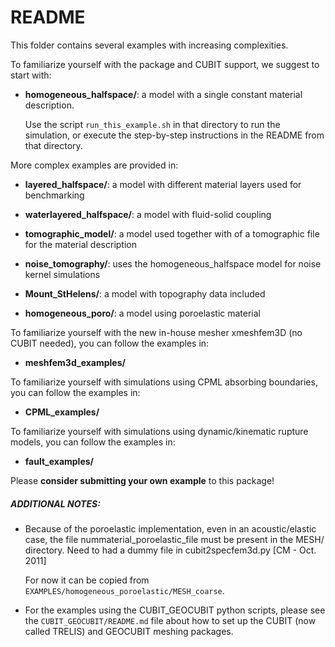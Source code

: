 README
======

This folder contains several examples with increasing complexities.


To familiarize yourself with the package and CUBIT support,
we suggest to start with:

- **homogeneous_halfspace/**: a model with a single constant material description.

  Use the script `run_this_example.sh` in that directory to run the simulation,
  or execute the step-by-step instructions in the README from that directory.

More complex examples are provided in:

- **layered_halfspace/**: a model with different material layers used for benchmarking

- **waterlayered_halfspace/**: a model with fluid-solid coupling

- **tomographic_model/**: a model used together with of a tomographic file for the material description

- **noise_tomography/**: uses the homogeneous_halfspace model for noise kernel simulations

- **Mount_StHelens/**: a model with topography data included

- **homogeneous_poro/**: a model using poroelastic material


To familiarize yourself with the new in-house mesher xmeshfem3D (no CUBIT needed),
you can follow the examples in:

- **meshfem3d_examples/**


To familiarize yourself with simulations using CPML absorbing boundaries,
you can follow the examples in:

- **CPML_examples/**


To familiarize yourself with simulations using dynamic/kinematic rupture models,
you can follow the examples in:

- **fault_examples/**


Please **consider submitting your own example** to this package!



##### ADDITIONAL NOTES:
- Because of the poroelastic implementation, even in an acoustic/elastic case,
    the file nummaterial_poroelastic_file must be present in the MESH/ directory.
    Need to had a dummy file in cubit2specfem3d.py [CM - Oct. 2011]

    For now it can be copied from `EXAMPLES/homogeneous_poroelastic/MESH_coarse`.

- For the examples using the CUBIT_GEOCUBIT python scripts, please see the `CUBIT_GEOCUBIT/README.md` file
    about how to set up the CUBIT (now called TRELIS) and GEOCUBIT meshing packages.
